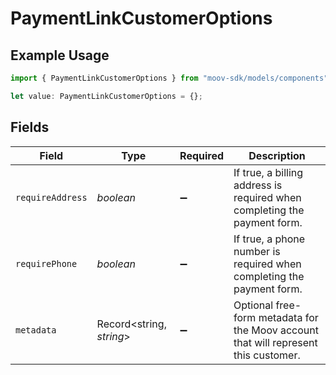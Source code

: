 # PaymentLinkCustomerOptions

## Example Usage

```typescript
import { PaymentLinkCustomerOptions } from "moov-sdk/models/components";

let value: PaymentLinkCustomerOptions = {};
```

## Fields

| Field                                                                               | Type                                                                                | Required                                                                            | Description                                                                         |
| ----------------------------------------------------------------------------------- | ----------------------------------------------------------------------------------- | ----------------------------------------------------------------------------------- | ----------------------------------------------------------------------------------- |
| `requireAddress`                                                                    | *boolean*                                                                           | :heavy_minus_sign:                                                                  | If true, a billing address is required when completing the payment form.            |
| `requirePhone`                                                                      | *boolean*                                                                           | :heavy_minus_sign:                                                                  | If true, a phone number is required when completing the payment form.               |
| `metadata`                                                                          | Record<string, *string*>                                                            | :heavy_minus_sign:                                                                  | Optional free-form metadata for the Moov account that will represent this customer. |
